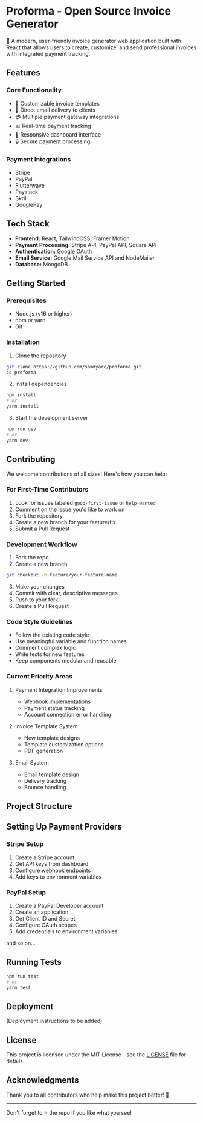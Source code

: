 # Proforma - Open Source Invoice Generator

🚀 A modern, user-friendly invoice generator web application built with React that allows users to create, customize, and send professional invoices with integrated payment tracking.

## Features

### Core Functionality
- 📝 Customizable invoice templates
- 💌 Direct email delivery to clients
- 💳 Multiple payment gateway integrations
- 📊 Real-time payment tracking
- 📱 Responsive dashboard interface
- 🔒 Secure payment processing

### Payment Integrations
- Stripe
- PayPal
- Flutterwave
- Paystack
- Skrill
- GooglePay

## Tech Stack

- **Frontend:** React, TailwindCSS, Framer Motion
- **Payment Processing:** Stripe API, PayPal API, Square API
- **Authentication:** Google OAuth
- **Email Service:** Google Mail Service API and NodeMailer
- **Database:** MongoDB

## Getting Started

### Prerequisites
- Node.js (v16 or higher)
- npm or yarn
- Git

### Installation

1. Clone the repository
```bash
git clone https://github.com/sammyarc/proforma.git
cd proforma
```

2. Install dependencies
```bash
npm install
# or
yarn install
```

3. Start the development server
```bash
npm run dev
# or
yarn dev
```

## Contributing

We welcome contributions of all sizes! Here's how you can help:

### For First-Time Contributors

1. Look for issues labeled `good-first-issue` or `help-wanted`
2. Comment on the issue you'd like to work on
3. Fork the repository
4. Create a new branch for your feature/fix
5. Submit a Pull Request

### Development Workflow

1. Fork the repo
2. Create a new branch
```bash
git checkout -b feature/your-feature-name
```
3. Make your changes
4. Commit with clear, descriptive messages
5. Push to your fork
6. Create a Pull Request

### Code Style Guidelines

- Follow the existing code style
- Use meaningful variable and function names
- Comment complex logic
- Write tests for new features
- Keep components modular and reusable

### Current Priority Areas

1. Payment Integration Improvements
   - Webhook implementations
   - Payment status tracking
   - Account connection error handling

2. Invoice Template System
   - New template designs
   - Template customization options
   - PDF generation

3. Email System
   - Email template design
   - Delivery tracking
   - Bounce handling

## Project Structure

## Setting Up Payment Providers

### Stripe Setup
1. Create a Stripe account
2. Get API keys from dashboard
3. Configure webhook endpoints
4. Add keys to environment variables

### PayPal Setup
1. Create a PayPal Developer account
2. Create an application
3. Get Client ID and Secret
4. Configure OAuth scopes
5. Add credentials to environment variables

and so on...

## Running Tests
```bash
npm run test
# or
yarn test
```

## Deployment

(Deployment instructions to be added)

## License

This project is licensed under the MIT License - see the [LICENSE](LICENSE) file for details.


## Acknowledgments

Thank you to all contributors who help make this project better! 🙏

---

Don't forget to ⭐ the repo if you like what you see!
